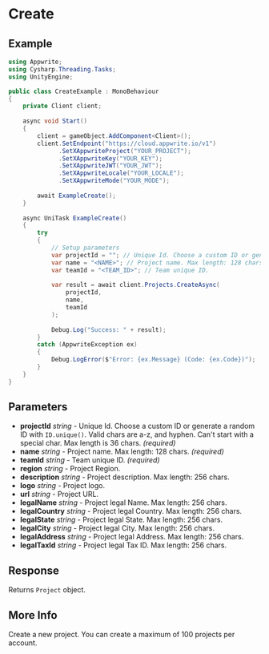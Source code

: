 # Create

## Example

```csharp
using Appwrite;
using Cysharp.Threading.Tasks;
using UnityEngine;

public class CreateExample : MonoBehaviour
{
    private Client client;
    
    async void Start()
    {
        client = gameObject.AddComponent<Client>();
        client.SetEndpoint("https://cloud.appwrite.io/v1")
              .SetXAppwriteProject("YOUR_PROJECT");
              .SetXAppwriteKey("YOUR_KEY");
              .SetXAppwriteJWT("YOUR_JWT");
              .SetXAppwriteLocale("YOUR_LOCALE");
              .SetXAppwriteMode("YOUR_MODE");
        
        await ExampleCreate();
    }
    
    async UniTask ExampleCreate()
    {
        try
        {
            // Setup parameters
            var projectId = ""; // Unique Id. Choose a custom ID or generate a random ID with `ID.unique()`. Valid chars are a-z, and hyphen. Can&#039;t start with a special char. Max length is 36 chars.
            var name = "<NAME>"; // Project name. Max length: 128 chars.
            var teamId = "<TEAM_ID>"; // Team unique ID.
            
            var result = await client.Projects.CreateAsync(
                projectId,
                name,
                teamId
            );
            
            Debug.Log("Success: " + result);
        }
        catch (AppwriteException ex)
        {
            Debug.LogError($"Error: {ex.Message} (Code: {ex.Code})");
        }
    }
}
```

## Parameters

- **projectId** *string* - Unique Id. Choose a custom ID or generate a random ID with `ID.unique()`. Valid chars are a-z, and hyphen. Can&#039;t start with a special char. Max length is 36 chars. *(required)*
- **name** *string* - Project name. Max length: 128 chars. *(required)*
- **teamId** *string* - Team unique ID. *(required)*
- **region** *string* - Project Region.
- **description** *string* - Project description. Max length: 256 chars.
- **logo** *string* - Project logo.
- **url** *string* - Project URL.
- **legalName** *string* - Project legal Name. Max length: 256 chars.
- **legalCountry** *string* - Project legal Country. Max length: 256 chars.
- **legalState** *string* - Project legal State. Max length: 256 chars.
- **legalCity** *string* - Project legal City. Max length: 256 chars.
- **legalAddress** *string* - Project legal Address. Max length: 256 chars.
- **legalTaxId** *string* - Project legal Tax ID. Max length: 256 chars.

## Response

Returns `Project` object.
## More Info

Create a new project. You can create a maximum of 100 projects per account. 
